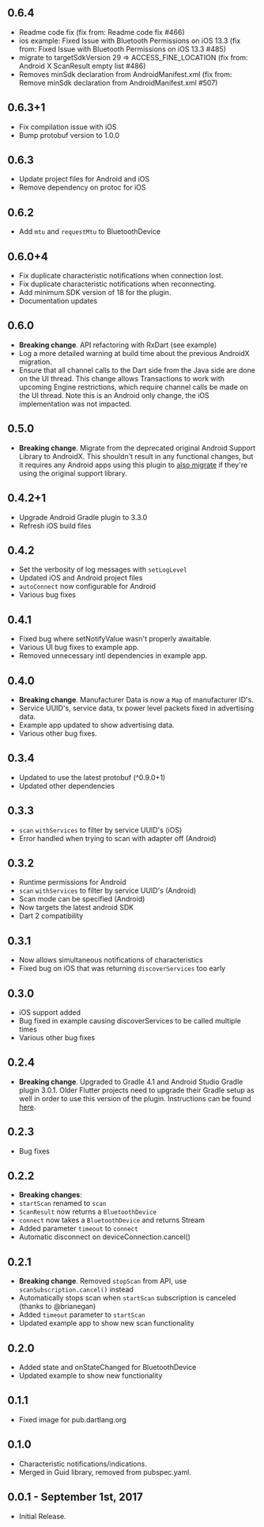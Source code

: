 ## 0.6.4
* Readme code fix (fix from: Readme code fix #466)
* ios example: Fixed Issue with Bluetooth Permissions on iOS 13.3 (fix from: Fixed Issue with Bluetooth Permissions on iOS 13.3 #485)
* migrate to targetSdkVersion 29 => ACCESS_FINE_LOCATION (fix from: Android X ScanResult empty list #486)
* Removes minSdk declaration from AndroidManifest.xml (fix from: Remove minSdk declaration from AndroidManifest.xml #507)

## 0.6.3+1
* Fix compilation issue with iOS
* Bump protobuf version to 1.0.0

## 0.6.3
* Update project files for Android and iOS
* Remove dependency on protoc for iOS

## 0.6.2
* Add `mtu` and `requestMtu` to BluetoothDevice

## 0.6.0+4
* Fix duplicate characteristic notifications when connection lost.
* Fix duplicate characteristic notifications when reconnecting.
* Add minimum SDK version of 18 for the plugin.
* Documentation updates

## 0.6.0
* **Breaking change**. API refactoring with RxDart (see example)
* Log a more detailed warning at build time about the previous AndroidX migration.
* Ensure that all channel calls to the Dart side from the Java side are done on the UI thread.
  This change allows Transactions to work with upcoming Engine restrictions, which require
  channel calls be made on the UI thread. Note this is an Android only change,
  the iOS implementation was not impacted.

## 0.5.0
* **Breaking change**. Migrate from the deprecated original Android Support
  Library to AndroidX. This shouldn't result in any functional changes, but it
  requires any Android apps using this plugin to [also
  migrate](https://developer.android.com/jetpack/androidx/migrate) if they're
  using the original support library.

## 0.4.2+1
* Upgrade Android Gradle plugin to 3.3.0
* Refresh iOS build files

## 0.4.2
* Set the verbosity of log messages with `setLogLevel`
* Updated iOS and Android project files
* `autoConnect` now configurable for Android
* Various bug fixes

## 0.4.1
* Fixed bug where setNotifyValue wasn't properly awaitable.
* Various UI bug fixes to example app.
* Removed unnecessary intl dependencies in example app.

## 0.4.0
* **Breaking change**. Manufacturer Data is now a `Map` of manufacturer ID's.
* Service UUID's, service data, tx power level packets fixed in advertising data.
* Example app updated to show advertising data.
* Various other bug fixes.

## 0.3.4
* Updated to use the latest protobuf (^0.9.0+1)
* Updated other dependencies

## 0.3.3
* `scan` `withServices` to filter by service UUID's (iOS)
* Error handled when trying to scan with adapter off (Android)

## 0.3.2
* Runtime permissions for Android
* `scan` `withServices` to filter by service UUID's (Android)
* Scan mode can be specified (Android)
* Now targets the latest android SDK
* Dart 2 compatibility

## 0.3.1
* Now allows simultaneous notifications of characteristics
* Fixed bug on iOS that was returning `discoverServices` too early

## 0.3.0
* iOS support added
* Bug fixed in example causing discoverServices to be called multiple times
* Various other bug fixes

## 0.2.4
* **Breaking change**. Upgraded to Gradle 4.1 and Android Studio Gradle plugin
  3.0.1. Older Flutter projects need to upgrade their Gradle setup as well in
  order to use this version of the plugin. Instructions can be found
  [here](https://github.com/flutter/flutter/wiki/Updating-Flutter-projects-to-Gradle-4.1-and-Android-Studio-Gradle-plugin-3.0.1).

## 0.2.3
* Bug fixes

## 0.2.2
* **Breaking changes**:
* `startScan` renamed to `scan`
* `ScanResult` now returns a `BluetoothDevice`
* `connect` now takes a `BluetoothDevice` and returns Stream<BluetoothDeviceState>
* Added parameter `timeout` to `connect`
* Automatic disconnect on deviceConnection.cancel()

## 0.2.1
* **Breaking change**. Removed `stopScan` from API, use `scanSubscription.cancel()` instead
* Automatically stops scan when `startScan` subscription is canceled (thanks to @brianegan)
* Added `timeout` parameter to `startScan`
* Updated example app to show new scan functionality

## 0.2.0

* Added state and onStateChanged for BluetoothDevice
* Updated example to show new functionality

## 0.1.1

* Fixed image for pub.dartlang.org

## 0.1.0

* Characteristic notifications/indications.
* Merged in Guid library, removed from pubspec.yaml.

## 0.0.1 - September 1st, 2017

* Initial Release.
